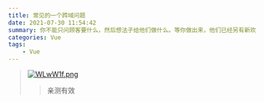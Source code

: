 ```yaml
---
title: 常见的一个跨域问题
date: 2021-07-30 11:54:42
summary: 你不能只问顾客要什么，然后想法子给他们做什么。等你做出来，他们已经另有新欢了。
categories: Vue
tags:    
	- Vue
---
```


> [![WLwW1f.png](https://z3.ax1x.com/2021/07/30/WLwW1f.png)](https://imgtu.com/i/WLwW1f)
>
> > 亲测有效
>
> 

